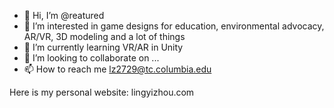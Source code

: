 - 👋 Hi, I’m @reatured
- 👀 I’m interested in game designs for education, environmental advocacy, AR/VR, 3D modeling and a lot of things
- 🌱 I’m currently learning VR/AR in Unity
- 💞️ I’m looking to collaborate on ...
- 📫 How to reach me lz2729@tc.columbia.edu

Here is my personal website: lingyizhou.com

<!---
reatured/reatured is a ✨ special ✨ repository because its `README.md` (this file) appears on your GitHub profile.
You can click the Preview link to take a look at your changes.
--->
